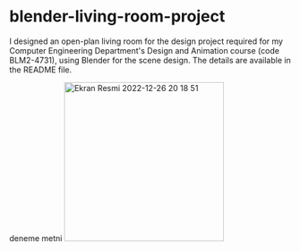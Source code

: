 # blender-living-room-project
I designed an open-plan living room for the design project required for my Computer Engineering Department's Design and Animation course (code BLM2-4731), using Blender for the scene design. The details are available in the README file.

deneme metni <img width="285" alt="Ekran Resmi 2022-12-26 20 18 51" src="https://user-images.githubusercontent.com/44947688/209571160-19ad3278-9f6a-437b-847a-2eaf30934856.png">
